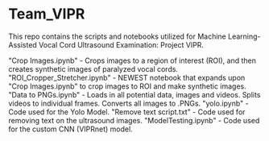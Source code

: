 # Team_VIPR

This repo contains the scripts and notebooks utilized for Machine Learning-Assisted Vocal Cord Ultrasound Examination: Project VIPR.

"Crop Images.ipynb" - Crops images to a region of interest (ROI), and then creates synthetic images of paralyzed vocal cords.
"ROI_Cropper_Stretcher.ipynb" - NEWEST notebook that expands upon "Crop Images.ipynb" to crop images to ROI and make synthetic images.
"Data to PNGs.ipynb" - Loads in all potential data, images and videos. Splits videos to individual frames. Converts all images to .PNGs.
"yolo.ipynb" - Code used for the Yolo Model.
"Remove text script.txt" - Code used for removing text on the ultrasound images.
"ModelTesting.ipynb" - Code used for the custom CNN (VIPRnet) model.

